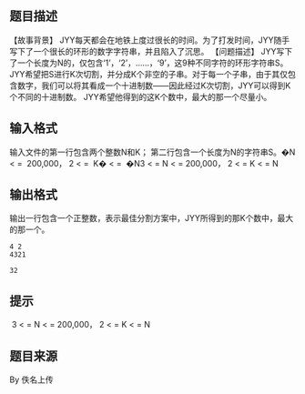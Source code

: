 


## 题目描述
【故事背景】
JYY每天都会在地铁上度过很长的时间。为了打发时间，JYY随手写下了一个很长的环形的数字字符串，并且陷入了沉思。
【问题描述】
JYY写下了一个长度为N的，仅包含‘1’，‘2’，……，‘9’，这9种不同字符的环形字符串S。
JYY希望把S进行K次切割，并分成K个非空的子串。对于每一个子串，由于其仅包含数字，我们可以将其看成一个十进制数——因此经过K次切割，JYY可以得到K个不同的十进制数。
JYY希望他得到的这K个数中，最大的那一个尽量小。
## 输入格式
输入文件的第一行包含两个整数N和K；
第二行包含一个长度为N的字符串S。�N < =  200,000， 2 < =  K� < =  �N3 < = N < = 200,000， 2 < = K < = N
## 输出格式
输出一行包含一个正整数，表示最佳分割方案中，JYY所得到的那K个数中，最大的那一个。

```input1
4 2
4321

```

```output1
32
```

## 提示
 3 < = N < = 200,000， 2 < = K < = N
## 题目来源
By 佚名上传


